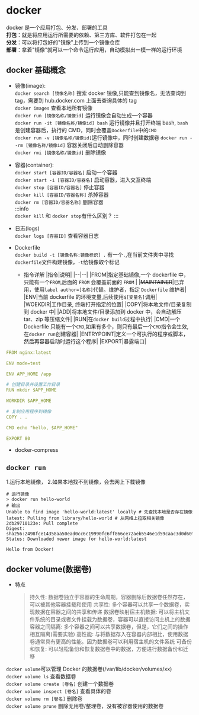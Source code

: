 # docker

docker 是一个应用打包、分发、部署的工具  
**打包**：就是将应用运行所需要的依赖、第三方库、软件打包在一起  
**分发**：可以将打包好的"镜像"上传到一个镜像仓库  
**部署**：拿着"镜像"就可以一个命令运行应用，自动模拟出一模一样的运行环境

## docker 基础概念

- 镜像(image):  
  `docker search [镜像名称]` 搜索 docker 镜像,只能查到镜像名，无法查询到 tag，需要到 hub.docker.com 上面去查询具体的 tag  
  `docker images` 查看本地所有镜像  
  `docker run [镜像名称/镜像id]` 运行镜像会自动生成一个容器  
  `docker run -it [镜像名称/镜像id] bash` 运行镜像并且打开终端 bash, `bash`是创建容器后，执行的 CMD，同时会覆盖`Dockerfile`中的`CMD`  
  `docker run -v [镜像名称/镜像id]`运行镜像中，同时创建数据卷
  `docker run --rm [镜像名称/镜像id]` 容器关闭后自动删除容器  
  `docker rmi [镜像名称/镜像id]` 删除镜像

- 容器(container):  
   `docker start [容器ID/容器名]` 启动一个容器  
   `docker start -i [容器ID/容器名]` 启动容器，进入交互终端  
   `docker stop [容器ID/容器名]` 停止容器  
   `docker kill [容器ID/容器名称]` 杀掉容器  
   `docker rm [容器ID/容器名称]` 删除容器  
  :::info  
  `docker kill` 和 `docker stop`有什么区别？
  :::

- 日志(logs)  
  `docker logs [容器ID]` 查看容器日志
- Dockerfile  
  `docker build -t [镜像名称:镜像标识] .` 有一个`.`,在当前文件夹中寻找`dockerfile`文件构建镜像，`-t`给镜像取个标记
  - 指令详解
    |指令|说明|
    |--|--|
    |FROM|指定基础镜像,一个 dockerfile 中，只能有一个`FROM`,后面的 `FROM` 会覆盖前面的 `FROM` |
    |<del>MAINTAINER</del>|已弃用，使用`label author=[名称]`代替。维护者，指定 `Dockerfile` 维护者|
    |ENV|当前 dockerfile 的环境变量,后续使用`$[变量名]`调用|  
    |WOEKDIR|工作目录, 终端打开指定的位置|
    |COPY|将本地文件/目录复制到 docker 中|
    |ADD|将本地文件/目录添加到 docker 中，会自动解压 tar、zip 等压缩文件|
    |RUN|在`docker build`过程中执行|
    |CMD|一个 Dockerfile 只能有一个`CMD`,如果有多个，则只有最后一个`CMD`指令会生效,在`docker run`创建容器|
    |ENTRYPOINT|定义一个可执行的程序或脚本，然后再容器启动时运行这个程序|
    |EXPORT|暴露端口|

```yml
FROM nginx:latest

ENV mode=test

ENV APP_HOME /app

# 创建目录并设置工作目录
RUN mkdir $APP_HOME

WORKDIR $APP_HOME

# 复制应用程序到镜像
COPY . .

CMD echo "hello, $APP_HOME"

EXPORT 80
```

- docker-compress

## `docker run`

1.运行本地镜像， 2.如果本地找不到镜像，会去网上下载镜像

```shell
# 运行镜像
> docker run hello-world
# 输出
Unable to find image 'hello-world:latest' locally # 先查找本地是否存在镜像
latest: Pulling from library/hello-world # 从网络上拉取相关镜像
2db29710123e: Pull complete
Digest: sha256:2498fce14358aa50ead0cc6c19990fc6ff866ce72aeb5546e1d59caac3d0d60f
Status: Downloaded newer image for hello-world:latest

Hello from Docker!
```

## docker volume(数据卷)

- 特点
  > 持久性: 数据卷独立于容器的生命周期，容器删除后数据卷任然存在，可以被其他容器挂载和使用
  > 共享性: 多个容器可以共享一个数据卷，实现数据在容器之间的共享和传递
  > 数据卷映射宿主机数据: 可以将主机文件系统的目录或者文件挂载为数据卷，容器可以直接访问主机上的数据
  > 容器之间隔离: 多个容器之间可以共享数据卷，但是，它们之间的操作相互隔离(需要实验)
  > 高性能: 与将数据存入在容器内部相比，使用数据卷通常具有更高的性能。因为数据卷可以利用宿主机的文件系统
  > 可备份和恢复: 可以轻松备份和恢复数据卷中的数据，方便进行数据备份和迁移

`docker volume`可以管理 Docker 的数据卷(/var/lib/docker/volumes/xx)  
`docker volume ls` 查看数据卷  
`docker volume create [卷名]` 创建一个数据卷  
`docker volume inspect [卷名]` 查看具体的卷  
`docker volume rm [卷名]` 删除卷  
`docker volume prune` 删除无用卷/整理卷，没有被容器使用的数据卷
